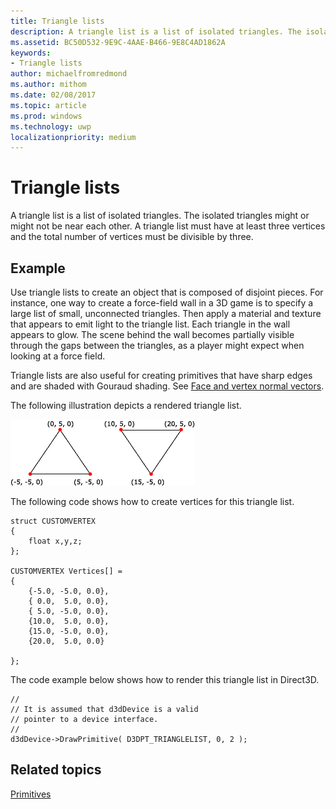 ```yaml
---
title: Triangle lists
description: A triangle list is a list of isolated triangles. The isolated triangles might or might not be near each other. A triangle list must have at least three vertices and the total number of vertices must be divisible by three.
ms.assetid: BC50D532-9E9C-4AAE-B466-9E8C4AD1862A
keywords:
- Triangle lists
author: michaelfromredmond
ms.author: mithom
ms.date: 02/08/2017
ms.topic: article
ms.prod: windows
ms.technology: uwp
localizationpriority: medium
---
```


# Triangle lists


A triangle list is a list of isolated triangles. The isolated triangles might or might not be near each other. A triangle list must have at least three vertices and the total number of vertices must be divisible by three.

## <span id="Example"></span><span id="example"></span><span id="EXAMPLE"></span>Example


Use triangle lists to create an object that is composed of disjoint pieces. For instance, one way to create a force-field wall in a 3D game is to specify a large list of small, unconnected triangles. Then apply a material and texture that appears to emit light to the triangle list. Each triangle in the wall appears to glow. The scene behind the wall becomes partially visible through the gaps between the triangles, as a player might expect when looking at a force field.

Triangle lists are also useful for creating primitives that have sharp edges and are shaded with Gouraud shading. See [Face and vertex normal vectors](face-and-vertex-normal-vectors.md).

The following illustration depicts a rendered triangle list.

![illustration of a rendered triangle list](images/trilist.png)

The following code shows how to create vertices for this triangle list.

```
struct CUSTOMVERTEX
{
    float x,y,z;
};

CUSTOMVERTEX Vertices[] = 
{
    {-5.0, -5.0, 0.0},
    { 0.0,  5.0, 0.0},
    { 5.0, -5.0, 0.0},
    {10.0,  5.0, 0.0},
    {15.0, -5.0, 0.0},
    {20.0,  5.0, 0.0}

};
```

The code example below shows how to render this triangle list in Direct3D.

```
//
// It is assumed that d3dDevice is a valid
// pointer to a device interface.
//
d3dDevice->DrawPrimitive( D3DPT_TRIANGLELIST, 0, 2 );
```

## <span id="related-topics"></span>Related topics


[Primitives](primitives.md)

 

 




